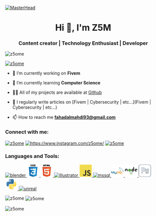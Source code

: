 [![MasterHead](https://media.discordapp.net/attachments/973793232465039390/1266378623590334575/codingbanner.gif?ex=66a4ee80&is=66a39d00&hm=99e5b271f283a8869ccd81641884842c058267718d494ea8fe1a49ba51ef801b&=)](https://rishavchanda.io)
<h1 align="center">Hi 👋, I'm Z5M</h1>
<h3 align="center">Content creator | Technology Enthusiast | Developer</h3>

<p align="left"> <img src="https://komarev.com/ghpvc/?username=z5ome&label=Profile%20views&color=0e75b6&style=flat" alt="z5ome" /> </p>

<p align="left"> <a href="https://twitter.com/z5ome" target="blank"><img src="https://img.shields.io/twitter/follow/z5ome?logo=twitter&style=for-the-badge" alt="z5ome" /></a> </p>

- 🔭 I’m currently working on **Fivem**

- 🌱 I’m currently learning **Computer Science**

- 👨‍💻 All of my projects are available at [Github](Github)

- 📝 I regularly write articles on [Fivem | Cybersecurity | etc...](Fivem | Cybersecurity | etc...)

- 📫 How to reach me **fahadalmahdi93@gmail.com**

<h3 align="left">Connect with me:</h3>
<p align="left">
<a href="https://twitter.com/z5ome" target="blank"><img align="center" src="https://raw.githubusercontent.com/rahuldkjain/github-profile-readme-generator/master/src/images/icons/Social/twitter.svg" alt="z5ome" height="30" width="40" /></a>
<a href="https://www.instagram.com/z5ome" target="blank"><img align="center" src="https://raw.githubusercontent.com/rahuldkjain/github-profile-readme-generator/master/src/images/icons/Social/instagram.svg" alt="https://www.instagram.com/z5ome/" height="30" width="40" /></a>
<a href="https://www.youtube.com/@z5ome" target="blank"><img align="center" src="https://raw.githubusercontent.com/rahuldkjain/github-profile-readme-generator/master/src/images/icons/Social/youtube.svg" alt="z5ome" height="30" width="40" /></a>
</p>

<h3 align="left">Languages and Tools:</h3>
<p align="left"> <a href="https://www.blender.org/" target="_blank" rel="noreferrer"> <img src="https://download.blender.org/branding/community/blender_community_badge_white.svg" alt="blender" width="40" height="40"/> </a> <a href="https://www.w3schools.com/css/" target="_blank" rel="noreferrer"> <img src="https://raw.githubusercontent.com/devicons/devicon/master/icons/css3/css3-original-wordmark.svg" alt="css3" width="40" height="40"/> </a> <a href="https://www.w3.org/html/" target="_blank" rel="noreferrer"> <img src="https://raw.githubusercontent.com/devicons/devicon/master/icons/html5/html5-original-wordmark.svg" alt="html5" width="40" height="40"/> </a> <a href="https://www.adobe.com/in/products/illustrator.html" target="_blank" rel="noreferrer"> <img src="https://www.vectorlogo.zone/logos/adobe_illustrator/adobe_illustrator-icon.svg" alt="illustrator" width="40" height="40"/> </a> <a href="https://developer.mozilla.org/en-US/docs/Web/JavaScript" target="_blank" rel="noreferrer"> <img src="https://raw.githubusercontent.com/devicons/devicon/master/icons/javascript/javascript-original.svg" alt="javascript" width="40" height="40"/> </a> <a href="https://www.microsoft.com/en-us/sql-server" target="_blank" rel="noreferrer"> <img src="https://www.svgrepo.com/show/303229/microsoft-sql-server-logo.svg" alt="mssql" width="40" height="40"/> </a> <a href="https://www.mysql.com/" target="_blank" rel="noreferrer"> <img src="https://raw.githubusercontent.com/devicons/devicon/master/icons/mysql/mysql-original-wordmark.svg" alt="mysql" width="40" height="40"/> </a> <a href="https://nodejs.org" target="_blank" rel="noreferrer"> <img src="https://raw.githubusercontent.com/devicons/devicon/master/icons/nodejs/nodejs-original-wordmark.svg" alt="nodejs" width="40" height="40"/> </a> <a href="https://www.photoshop.com/en" target="_blank" rel="noreferrer"> <img src="https://raw.githubusercontent.com/devicons/devicon/master/icons/photoshop/photoshop-line.svg" alt="photoshop" width="40" height="40"/> </a> <a href="https://www.python.org" target="_blank" rel="noreferrer"> <img src="https://raw.githubusercontent.com/devicons/devicon/master/icons/python/python-original.svg" alt="python" width="40" height="40"/> </a> <a href="https://unrealengine.com/" target="_blank" rel="noreferrer"> <img src="https://raw.githubusercontent.com/kenangundogan/fontisto/036b7eca71aab1bef8e6a0518f7329f13ed62f6b/icons/svg/brand/unreal-engine.svg" alt="unreal" width="40" height="40"/> </a> </p>

<p><img align="left" src="https://github-readme-stats.vercel.app/api/top-langs?username=z5ome&show_icons=true&locale=en&layout=compact" alt="z5ome" /></p>

<p>&nbsp;<img align="center" src="https://github-readme-stats.vercel.app/api?username=z5ome&show_icons=true&locale=en" alt="z5ome" /></p>

<p><img align="center" src="https://github-readme-streak-stats.herokuapp.com/?user=z5ome&" alt="z5ome" /></p>
